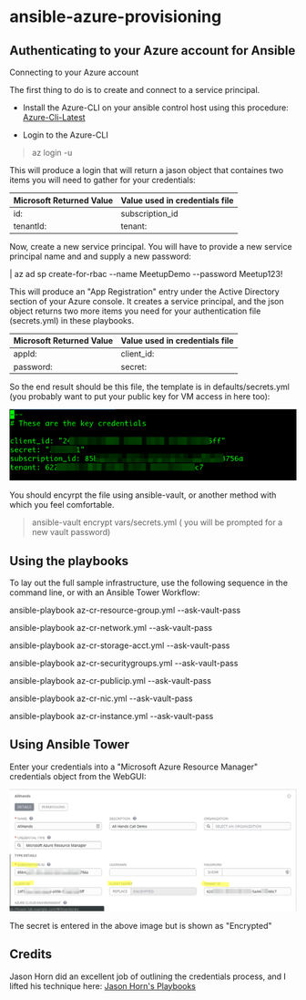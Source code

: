 # ansible-azure-provisioning

## Authenticating to your Azure account for Ansible

Connecting to your Azure account

The first thing to do is to create and connect to a service principal.

* Install the Azure-CLI on your ansible control host using this procedure: [Azure-Cli-Latest](https://docs.microsoft.com/en-us/cli/azure/?view=azure-cli-latest "Azure-CLI-Latest")

* Login to the Azure-CLI

> az login -u

This will produce a login that will return a jason object that containes two items you will need to gather for your credentials:

Microsoft Returned Value | Value used in credentials file
-------------------------| ------------------------------
id: | subscription_id
tenantId: | tenant:

Now, create a new service principal.   You will have to provide a new service principal name and and supply a new password:

| az ad sp create-for-rbac --name MeetupDemo --password Meetup123!

This will produce an "App Registration" entry under the Active Directory section of your Azure console.   It creates a service principal, and the json object returns two more items you need for your authentication file (secrets.yml) in these playbooks.

Microsoft Returned Value | Value used in credentials file
-------------------------| ------------------------------
appId: | client_id:
password: | secret:

So the end result should be this file, the template is in defaults/secrets.yml (you probably want to put your public key for VM access in here too):

![Credentials File Entries](/images/secrets.yml.png)

You should encyrpt the file using ansible-vault, or another method with which you feel comfortable.
> ansible-vault encrypt vars/secrets.yml  ( you will be prompted for a new vault password)

## Using the playbooks

To lay out the full sample infrastructure, use the following sequence in the command line, or with an Ansible Tower Workflow:

ansible-playbook az-cr-resource-group.yml --ask-vault-pass

ansible-playbook az-cr-network.yml --ask-vault-pass

ansible-playbook az-cr-storage-acct.yml --ask-vault-pass

ansible-playbook az-cr-securitygroups.yml --ask-vault-pass

ansible-playbook az-cr-publicip.yml --ask-vault-pass

ansible-playbook az-cr-nic.yml --ask-vault-pass

ansible-playbook az-cr-instance.yml --ask-vault-pass

## Using Ansible Tower

Enter your credentials into a "Microsoft Azure Resource Manager" credentials object from the WebGUI:

![Tower Credential File Entries](/images/tower-creds.png)

The secret is entered in the above image but is shown as "Encrypted"

## Credits

Jason Horn did an excellent job of outlining the credentials process, and I lifted his technique here:
[Jason Horn's Playbooks](https://github.com/hornjason/ansible-ocp-azure "Jason Horn's OCP Ansible Example")
